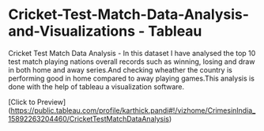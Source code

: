 # Cricket-Test-Match-Data-Analysis-and-Visualizations - Tableau

Cricket Test Match Data Analysis - In this dataset I have analysed the top 10 test match playing nations overall records such as winning, losing and draw in both home and away series.And checking wheather the country is performing good in home compared to away playing games.This analysis is done with the help of tableau a visualization software.

[Click to Preview] (https://public.tableau.com/profile/karthick.pandi#!/vizhome/CrimesinIndia_15892263204460/CricketTestMatchDataAnalysis)
